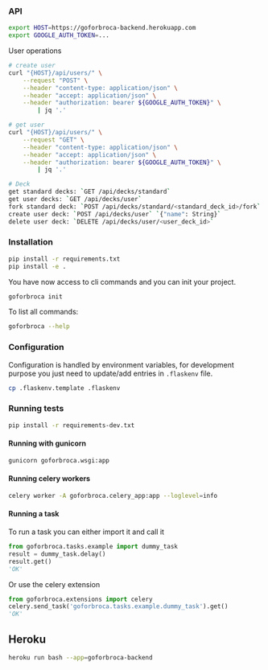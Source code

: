 ### API

```bash
export HOST=https://goforbroca-backend.herokuapp.com
export GOOGLE_AUTH_TOKEN=...
```

User operations
```bash
# create user
curl "{HOST}/api/users/" \
    --request "POST" \
    --header "content-type: application/json" \
    --header "accept: application/json" \
    --header "authorization: bearer ${GOOGLE_AUTH_TOKEN}" \
        | jq '.'

# get user
curl "{HOST}/api/users/" \
    --request "GET" \
    --header "content-type: application/json" \
    --header "accept: application/json" \
    --header "authorization: bearer ${GOOGLE_AUTH_TOKEN}" \
        | jq '.'
```

```bash
# Deck
get standard decks: `GET /api/decks/standard`
get user decks: `GET /api/decks/user`
fork standard deck: `POST /api/decks/standard/<standard_deck_id>/fork`
create user deck: `POST /api/decks/user` `{"name": String}`
delete user deck: `DELETE /api/decks/user/<user_deck_id>`
```

### Installation

```bash
pip install -r requirements.txt
pip install -e .
```

You have now access to cli commands and you can init your project.

```bash
goforbroca init
```

To list all commands:
```bash
goforbroca --help
```

### Configuration

Configuration is handled by environment variables, for development purpose you just need to update/add entries in `.flaskenv` file.

```bash
cp .flaskenv.template .flaskenv
```

### Running tests

```bash
pip install -r requirements-dev.txt
```

#### Running with gunicorn

```bash
gunicorn goforbroca.wsgi:app
```

#### Running celery workers

```bash
celery worker -A goforbroca.celery_app:app --loglevel=info
```

#### Running a task

To run a task you can either import it and call it

```python
from goforbroca.tasks.example import dummy_task
result = dummy_task.delay()
result.get()
'OK'
```

Or use the celery extension

```python
from goforbroca.extensions import celery
celery.send_task('goforbroca.tasks.example.dummy_task').get()
'OK'
```

## Heroku

```bash
heroku run bash --app=goforbroca-backend
```
